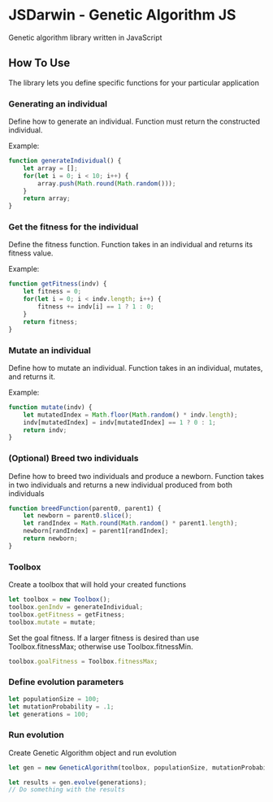 # JSDarwin - Genetic Algorithm JS
Genetic algorithm library written in JavaScript


## How To Use
The library lets you define specific functions for your particular application

### Generating an individual
Define how to generate an individual. Function must return the constructed individual.

Example:

```javascript
function generateIndividual() {
    let array = [];
    for(let i = 0; i < 10; i++) {
        array.push(Math.round(Math.random()));
    }
    return array;
}
```

### Get the fitness for the individual
Define the fitness function. Function takes in an individual and returns its fitness value.

Example:

```javascript
function getFitness(indv) {
    let fitness = 0;
    for(let i = 0; i < indv.length; i++) {
        fitness += indv[i] == 1 ? 1 : 0;
    }
    return fitness;
}
```

### Mutate an individual
Define how to mutate an individual. Function takes in an individual, mutates, and returns it.

Example:

```javascript
function mutate(indv) {
    let mutatedIndex = Math.floor(Math.random() * indv.length);
    indv[mutatedIndex] = indv[mutatedIndex] == 1 ? 0 : 1;
    return indv;
}
```
   
### (Optional) Breed two individuals
Define how to breed two individuals and produce a newborn. Function takes in two individuals and 
returns a new individual produced from both individuals

```javascript
function breedFunction(parent0, parent1) {
    let newborn = parent0.slice();
    let randIndex = Math.round(Math.random() * parent1.length);
    newborn[randIndex] = parent1[randIndex];
    return newborn;
}
```

### Toolbox
Create a toolbox that will hold your created functions

```javascript
let toolbox = new Toolbox();
toolbox.genIndv = generateIndividual;
toolbox.getFitness = getFitness;
toolbox.mutate = mutate;
```
    
Set the goal fitness. If a larger fitness is desired than use Toolbox.fitnessMax; otherwise use Toolbox.fitnessMin.

```javascript
toolbox.goalFitness = Toolbox.fitnessMax;
 ```   
    
### Define evolution parameters

```javascript
let populationSize = 100;
let mutationProbability = .1;
let generations = 100;
```

### Run evolution
Create Genetic Algorithm object and run evolution

```javascript
let gen = new GeneticAlgorithm(toolbox, populationSize, mutationProbability, breedFunction);

let results = gen.evolve(generations);
// Do something with the results
```
